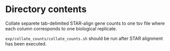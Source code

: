 # Directory contents

Collate separete tab-delimited STAR-align gene counts to one tsv file where each
column corresponds to one biological replicate.

`exp/collate_counts/collate_counts.sh` should be run after STAR alignment has 
been executed.
